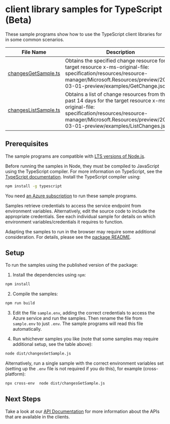 # client library samples for TypeScript (Beta)

These sample programs show how to use the TypeScript client libraries for in some common scenarios.

| **File Name**                             | **Description**                                                                                                                                                                                                        |
| ----------------------------------------- | ---------------------------------------------------------------------------------------------------------------------------------------------------------------------------------------------------------------------- |
| [changesGetSample.ts][changesgetsample]   | Obtains the specified change resource for the target resource x-ms-original-file: specification/resources/resource-manager/Microsoft.Resources/preview/2022-03-01-preview/examples/GetChange.json                      |
| [changesListSample.ts][changeslistsample] | Obtains a list of change resources from the past 14 days for the target resource x-ms-original-file: specification/resources/resource-manager/Microsoft.Resources/preview/2022-03-01-preview/examples/ListChanges.json |

## Prerequisites

The sample programs are compatible with [LTS versions of Node.js](https://nodejs.org/about/releases/).

Before running the samples in Node, they must be compiled to JavaScript using the TypeScript compiler. For more information on TypeScript, see the [TypeScript documentation][typescript]. Install the TypeScript compiler using:

```bash
npm install -g typescript
```

You need [an Azure subscription][freesub] to run these sample programs.

Samples retrieve credentials to access the service endpoint from environment variables. Alternatively, edit the source code to include the appropriate credentials. See each individual sample for details on which environment variables/credentials it requires to function.

Adapting the samples to run in the browser may require some additional consideration. For details, please see the [package README][package].

## Setup

To run the samples using the published version of the package:

1. Install the dependencies using `npm`:

```bash
npm install
```

2. Compile the samples:

```bash
npm run build
```

3. Edit the file `sample.env`, adding the correct credentials to access the Azure service and run the samples. Then rename the file from `sample.env` to just `.env`. The sample programs will read this file automatically.

4. Run whichever samples you like (note that some samples may require additional setup, see the table above):

```bash
node dist/changesGetSample.js
```

Alternatively, run a single sample with the correct environment variables set (setting up the `.env` file is not required if you do this), for example (cross-platform):

```bash
npx cross-env  node dist/changesGetSample.js
```

## Next Steps

Take a look at our [API Documentation][apiref] for more information about the APIs that are available in the clients.

[changesgetsample]: https://github.com/Azure/azure-sdk-for-js/blob/main/sdk/changes/arm-changes/samples/v1-beta/typescript/src/changesGetSample.ts
[changeslistsample]: https://github.com/Azure/azure-sdk-for-js/blob/main/sdk/changes/arm-changes/samples/v1-beta/typescript/src/changesListSample.ts
[apiref]: https://docs.microsoft.com/javascript/api/@azure/arm-changes?view=azure-node-preview
[freesub]: https://azure.microsoft.com/free/
[package]: https://github.com/Azure/azure-sdk-for-js/tree/main/sdk/changes/arm-changes/README.md
[typescript]: https://www.typescriptlang.org/docs/home.html
